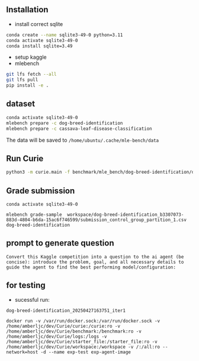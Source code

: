 
## Installation

- install correct sqlite
 
```bash
conda create --name sqlite3-49-0 python=3.11
conda activate sqlite3-49-0
conda install sqlite=3.49
```

- setup kaggle
- mlebench

```bash
git lfs fetch --all
git lfs pull
pip install -e .
```

## dataset
```bash
conda activate sqlite3-49-0  
mlebench prepare -c dog-breed-identification
mlebench prepare -c cassava-leaf-disease-classification 
```
The data will be saved to `/home/ubuntu/.cache/mle-bench/data`

## Run Curie
```bash
python3 -m curie.main -f benchmark/mle_bench/dog-breed-identification/dog-breed-identification-question.txt   --task_config curie/configs/mle_dog_config.json  --report
```


## Grade submission

```
conda activate sqlite3-49-0  

mlebench grade-sample  workspace/dog-breed-identification_b3307073-883d-4804-b6da-15ac6f746599/submission_control_group_partition_1.csv dog-breed-identification 
```


## prompt to generate question
```
Convert this Kaggle competition into a question to the ai agent (be concise): introduce the problem, goal, and all necessary details to guide the agent to find the best performing model/configuration:
```



## for testing

- sucessful run:
```
dog-breed-identification_20250427163751_iter1
```

```
docker run -v /var/run/docker.sock:/var/run/docker.sock -v /home/amberljc/dev/Curie/curie:/curie:ro -v /home/amberljc/dev/Curie/benchmark:/benchmark:ro -v /home/amberljc/dev/Curie/logs:/logs -v /home/amberljc/dev/Curie/starter_file:/starter_file:ro -v /home/amberljc/dev/Curie/workspace:/workspace -v /:/all:ro --network=host -d --name exp-test exp-agent-image

```